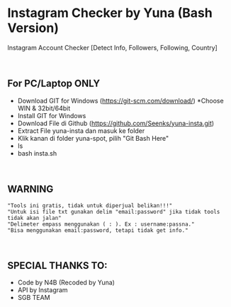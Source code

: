 # Instagram Checker by Yuna (Bash Version)
Instagram Account Checker [Detect Info, Followers, Following, Country]

<br/>

## For PC/Laptop ONLY
  * Download GIT for Windows (https://git-scm.com/download/) *Choose WIN & 32bit/64bit
  * Install GIT for Windows
  * Download File di Github (https://github.com/Seenks/yuna-insta.git)
  * Extract File yuna-insta dan masuk ke folder
  * Klik kanan di folder yuna-spot, pilih "Git Bash Here"
  * ls
  * bash insta.sh
<br/>

## WARNING
	"Tools ini gratis, tidak untuk diperjual belikan!!!"
	"Untuk isi file txt gunakan delim "email:password" jika tidak tools tidak akan jalan"
	"Delimeter empass menggunakan ( : ). Ex : username:passna."
	"Bisa menggunakan email:password, tetapi tidak get info."
<br/>

## SPECIAL THANKS TO:
  * Code by N4B (Recoded by Yuna)
  * API by Instagram
  * SGB TEAM
